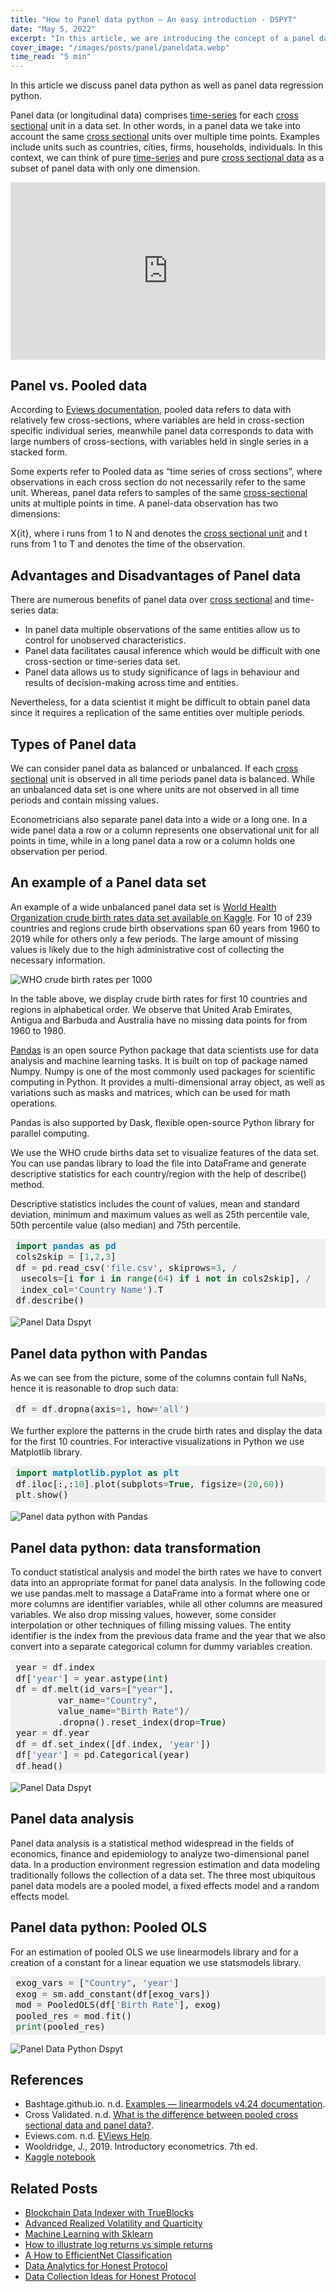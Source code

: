 ```yaml
---
title: "How to Panel data python – An easy introduction - DSPYT"
date: "May 5, 2022"
excerpt: "In this article, we are introducing the concept of a panel data and illustrate the example of panel data python on the WHO births data set."
cover_image: "/images/posts/panel/paneldata.webp"
time_read: "5 min"
---
```


In this article we discuss panel data python as well as panel data regression python.

Panel data (or longitudinal data) comprises [time-series](https://dspyt.com/time-series-data-an-easy-introduction) for each [cross sectional](https://dspyt.com/cross-sectional-data-an-easy-introduction) unit in a data set. In other words, in a panel data we take into account the same [cross sectional](https://dspyt.com/cross-sectional-data-an-easy-introduction) units over multiple time points. Examples include units such as countries, cities, firms, households, individuals. In this context, we can think of pure [time-series](https://dspyt.com/time-series-data-an-easy-introduction) and pure [cross sectional data](https://dspyt.com/cross-sectional-data-an-easy-introduction) as a subset of panel data with only one dimension.

<div style="position: relative; padding-bottom: 56.25%;">
<iframe style="border: 1; top: 0; left: 0; width: 100%; height: 100%; position: absolute;" src="https://www.youtube.com/embed/KKQOoXPgu04?autoplay=1&mute=1" title="YouTube video player" frameborder="0" allow="accelerometer; autoplay; clipboard-write; encrypted-media; gyroscope; picture-in-picture" allowfullscreen></iframe>
</div>

## Panel vs. Pooled data

According to [Eviews documentation](http://www.eviews.com/help/helpintro.html#page/content/sec_panel.html), pooled data refers to data with relatively few cross-sections, where variables are held in cross-section specific individual series, meanwhile panel data corresponds to data with large numbers of cross-sections, with variables held in single series in a stacked form.

Some experts refer to Pooled data as “time series of cross sections”, where observations in each cross section do not necessarily refer to the same unit. Whereas, panel data refers to samples of the same [cross-sectional](https://dspyt.com/cross-sectional-data-an-easy-introduction) units at multiple points in time. A panel-data observation has two dimensions:

X{it}, where i runs from 1 to N and denotes the [cross sectional unit](https://dspyt.com/cross-sectional-data-an-easy-introduction) and t runs from 1 to T and denotes the time of the observation.

## Advantages and Disadvantages of Panel data

There are numerous benefits of panel data over [cross sectional](https://dspyt.com/cross-sectional-data-an-easy-introduction) and time-series data:

- In panel data multiple observations of the same entities allow us to control for unobserved characteristics.
- Panel data facilitates causal inference which would be difficult with one cross-section or time-series data set.
- Panel data allows us to study significance of lags in behaviour and results of decision-making across time and entities.

Nevertheless, for a data scientist it might be difficult to obtain panel data since it requires a replication of the same entities over multiple periods.

## Types of Panel data

We can consider panel data as balanced or unbalanced. If each [cross sectional](https://dspyt.com/cross-sectional-data-an-easy-introduction) unit is observed in all time periods panel data is balanced. While an unbalanced data set is one where units are not observed in all time periods and contain missing values.

Econometricians also separate panel data into a wide or a long one. In a wide panel data a row or a column represents one observational unit for all points in time, while in a long panel data a row or a column holds one observation per period.

## An example of a Panel data set

An example of a wide unbalanced panel data set is [World Health Organization crude birth rates data set available on Kaggle](https://www.kaggle.com/pavfedotov/birth-rate). For 10 of 239 countries and regions crude birth observations span 60 years from 1960 to 2019 while for others only a few periods. The large amount of missing values is likely due to the high administrative cost of collecting the necessary information.

![WHO crude birth rates per 1000](/images/posts/panel/paneldata2.webp)

In the table above, we display crude birth rates for first 10 countries and regions in alphabetical order. We observe that United Arab Emirates, Antigua and Barbuda and Australia have no missing data points for from 1960 to 1980.

[Pandas](https://pandas.pydata.org/) is an open source Python package that data scientists use for data analysis and machine learning tasks. It is built on top of package named Numpy. Numpy is one of the most commonly used packages for scientific computing in Python. It provides a multi-dimensional array object, as well as variations such as masks and matrices, which can be used for math operations.

Pandas is also supported by Dask, flexible open-source Python library for parallel computing.

We use the WHO crude births data set to visualize features of the data set. You can use pandas library to load the file into DataFrame and generate descriptive statistics for each country/region with the help of describe() method.

Descriptive statistics includes the count of values, mean and standard deviation, minimum and maximum values as well as 25th percentile vale, 50th percentile value (also median) and 75th percentile.

<div style="background: #f0f0f0; overflow:auto;width:auto;border-width:.1em .1em .1em .8em;padding:.2em .6em;"><pre style="margin: 0; line-height: 125%"><span style="color: #007020; font-weight: bold">import</span> <span style="color: #0e84b5; font-weight: bold">pandas</span> <span style="color: #007020; font-weight: bold">as</span> <span style="color: #0e84b5; font-weight: bold">pd</span>
cols2skip <span style="color: #666666">=</span> [<span style="color: #40a070">1</span>,<span style="color: #40a070">2</span>,<span style="color: #40a070">3</span>]
df <span style="color: #666666">=</span> pd<span style="color: #666666">.</span>read_csv(<span style="color: #4070a0">&#39;file.csv&#39;</span>, skiprows<span style="color: #666666">=</span><span style="color: #40a070">3</span>, <span style="color: #666666">/</span>
 usecols<span style="color: #666666">=</span>[i <span style="color: #007020; font-weight: bold">for</span> i <span style="color: #007020; font-weight: bold">in</span> <span style="color: #007020">range</span>(<span style="color: #40a070">64</span>) <span style="color: #007020; font-weight: bold">if</span> i <span style="color: #007020; font-weight: bold">not</span> <span style="color: #007020; font-weight: bold">in</span> cols2skip], <span style="color: #666666">/</span>
 index_col<span style="color: #666666">=</span><span style="color: #4070a0">&#39;Country Name&#39;</span>)<span style="color: #666666">.</span>T
df<span style="color: #666666">.</span>describe()
</pre></div>

![Panel Data Dspyt](/images/posts/panel/paneldata3.webp)

## Panel data python with Pandas

As we can see from the picture, some of the columns contain full NaNs, hence it is reasonable to drop such data:

<div style="background: #f0f0f0; overflow:auto;width:auto;border-width:.1em .1em .1em .8em;padding:.2em .6em;"><pre style="margin: 0; line-height: 125%">df <span style="color: #666666">=</span> df<span style="color: #666666">.</span>dropna(axis<span style="color: #666666">=</span><span style="color: #40a070">1</span>, how<span style="color: #666666">=</span><span style="color: #4070a0">&#39;all&#39;</span>)
</pre></div>

We further explore the patterns in the crude birth rates and display the data for the first 10 countries. For interactive visualizations in Python we use Matplotlib library.

<div style="background: #f0f0f0; overflow:auto;width:auto;border-width:.1em .1em .1em .8em;padding:.2em .6em;"><pre style="margin: 0; line-height: 125%"><span style="color: #007020; font-weight: bold">import</span> <span style="color: #0e84b5; font-weight: bold">matplotlib.pyplot</span> <span style="color: #007020; font-weight: bold">as</span> <span style="color: #0e84b5; font-weight: bold">plt</span>
df<span style="color: #666666">.</span>iloc[:,:<span style="color: #40a070">10</span>]<span style="color: #666666">.</span>plot(subplots<span style="color: #666666">=</span><span style="color: #007020; font-weight: bold">True</span>, figsize<span style="color: #666666">=</span>(<span style="color: #40a070">20</span>,<span style="color: #40a070">60</span>))
plt<span style="color: #666666">.</span>show()
</pre></div>

![Panel data python with Pandas](/images/posts/panel/paneldata4.webp)

## Panel data python: data transformation

To conduct statistical analysis and model the birth rates we have to convert data into an appropriate format for panel data analysis. In the following code we use pandas.melt to massage a DataFrame into a format where one or more columns are identifier variables, while all other columns are measured variables. We also drop missing values, however, some consider interpolation or other techniques of filling missing values. The entity identifier is the index from the previous data frame and the year that we also convert into a separate categorical column for dummy variables creation.

<div style="background: #f0f0f0; overflow:auto;width:auto;border-width:.1em .1em .1em .8em;padding:.2em .6em;"><pre style="margin: 0; line-height: 125%">year <span style="color: #666666">=</span> df<span style="color: #666666">.</span>index
df[<span style="color: #4070a0">&#39;year&#39;</span>] <span style="color: #666666">=</span> year<span style="color: #666666">.</span>astype(<span style="color: #007020">int</span>)
df <span style="color: #666666">=</span> df<span style="color: #666666">.</span>melt(id_vars<span style="color: #666666">=</span>[<span style="color: #4070a0">&quot;year&quot;</span>],
        var_name<span style="color: #666666">=</span><span style="color: #4070a0">&quot;Country&quot;</span>,
        value_name<span style="color: #666666">=</span><span style="color: #4070a0">&quot;Birth Rate&quot;</span>)<span style="color: #666666">/</span>
        <span style="color: #666666">.</span>dropna()<span style="color: #666666">.</span>reset_index(drop<span style="color: #666666">=</span><span style="color: #007020; font-weight: bold">True</span>)
year <span style="color: #666666">=</span> df<span style="color: #666666">.</span>year
df <span style="color: #666666">=</span> df<span style="color: #666666">.</span>set_index([df<span style="color: #666666">.</span>index, <span style="color: #4070a0">&#39;year&#39;</span>])
df[<span style="color: #4070a0">&#39;year&#39;</span>] <span style="color: #666666">=</span> pd<span style="color: #666666">.</span>Categorical(year)
df<span style="color: #666666">.</span>head()
</pre></div>

![Panel Data Dspyt](/images/posts/panel/paneldata5.webp)

## Panel data analysis

Panel data analysis is a statistical method widespread in the fields of economics, finance and epidemiology to analyze two-dimensional panel data. In a production environment regression estimation and data modeling traditionally follows the collection of a data set. The three most ubiquitous panel data models are a pooled model, a fixed effects model and a random effects model.

## Panel data python: Pooled OLS

For an estimation of pooled OLS we use linearmodels library and for a creation of a constant for a linear equation we use statsmodels library.

<div style="background: #f0f0f0; overflow:auto;width:auto;border-width:.1em .1em .1em .8em;padding:.2em .6em;"><pre style="margin: 0; line-height: 125%">exog_vars <span style="color: #666666">=</span> [<span style="color: #4070a0">&quot;Country&quot;</span>, <span style="color: #4070a0">&#39;year&#39;</span>]
exog <span style="color: #666666">=</span> sm<span style="color: #666666">.</span>add_constant(df[exog_vars])
mod <span style="color: #666666">=</span> PooledOLS(df[<span style="color: #4070a0">&#39;Birth Rate&#39;</span>], exog)
pooled_res <span style="color: #666666">=</span> mod<span style="color: #666666">.</span>fit()
<span style="color: #007020">print</span>(pooled_res)
</pre></div>

![Panel Data Python Dspyt](/images/posts/panel/paneldata6.webp)

## References

- Bashtage.github.io. n.d. [Examples — linearmodels v4.24 documentation](https://bashtage.github.io/linearmodels/panel/examples/examples.html).
- Cross Validated. n.d. [What is the difference between pooled cross sectional data and panel data?](https://stats.stackexchange.com/questions/45236/what-is-the-difference-between-pooled-cross-sectional-data-and-panel-data).
- Eviews.com. n.d. [EViews Help](http://www.eviews.com/help/helpintro.html#page/content/sec_panel.html).
- Wooldridge, J., 2019. Introductory econometrics. 7th ed.
- [Kaggle notebook](https://www.kaggle.com/pavfedotov/who-birth-rates-panel-data-analysis)

## Related Posts

- [Blockchain Data Indexer with TrueBlocks](https://dspyt.com/blockchain-data-indexer-with-trueblocks)
- [Advanced Realized Volatility and Quarticity](https://dspyt.com/advanced-realized-volatility-and-quarticity)
- [Machine Learning with Sklearn](https://dspyt.com/machine-learning-time-series-temperature-data-modeling)
- [How to illustrate log returns vs simple returns](https://dspyt.com/simple-returns-log-return-and-volatility-simple-introduction)
- [A How to EfficientNet Classification](https://dspyt.com/efficientnet-classification)
- [Data Analytics for Honest Protocol](https://dspyt.com/honest_protocol_data_analytics)
- [Data Collection Ideas for Honest Protocol](https://dspyt.com/honest_protocol_data_collection_ideas)
